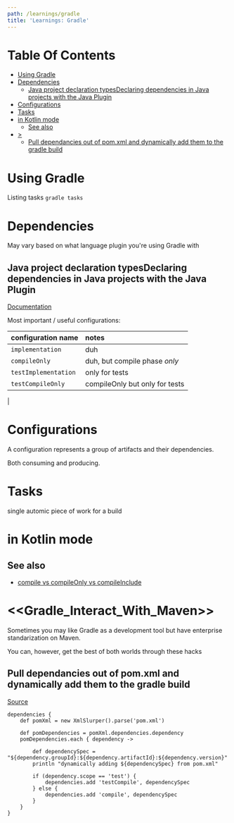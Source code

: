 ```yaml
---
path: /learnings/gradle
title: 'Learnings: Gradle'
---
```

# Table Of Contents

<!-- toc -->

- [Using Gradle](#using-gradle)
- [Dependencies](#dependencies)
  * [Java project declaration typesDeclaring dependencies in Java projects with the Java Plugin](#java-project-declaration-typesdeclaring-dependencies-in-java-projects-with-the-java-plugin)
- [Configurations](#configurations)
- [Tasks](#tasks)
- [in Kotlin mode](#in-kotlin-mode)
  * [See also](#see-also)
- [>](#)
  * [Pull dependancies out of pom.xml and dynamically add them to the gradle build](#pull-dependancies-out-of-pomxml-and-dynamically-add-them-to-the-gradle-build)

<!-- tocstop -->

# Using Gradle

Listing tasks `gradle tasks`


# Dependencies

May vary based on what language plugin you're using Gradle with


## Java project declaration typesDeclaring dependencies in Java projects with the Java Plugin

[Documentation](https://docs.gradle.org/current/userguide/java_plugin.html#tab:configurations)

Most important / useful configurations:

| configuration name  | notes                             |
|:--------------------|:----------------------------------|
| `implementation`    | duh                               |
| `compileOnly`       | duh, but compile phase _only_     |
| `testImplementation`| only for tests                    |
| `testCompileOnly`   | compileOnly but only for tests    |
|


# Configurations

A configuration represents a group of artifacts and their dependencies.

Both consuming and producing.

# Tasks

single automic piece of work for a build

# in Kotlin mode



## See also

  * [compile vs compileOnly vs compileInclude](https://liferay.dev/blogs/-/blogs/gradle-compile-vs-compileonly-vs-compileinclude)



# <<Gradle_Interact_With_Maven>>

Sometimes you may like Gradle as a development tool but have enterprise standarization on Maven.

You can, however, get the best of both worlds through these hacks

## Pull dependancies out of pom.xml and dynamically add them to the gradle build

[Source](https://gist.github.com/jashatton/3237323/forks)

    dependencies {
        def pomXml = new XmlSlurper().parse('pom.xml')

        def pomDependencies = pomXml.dependencies.dependency
        pomDependencies.each { dependency ->

            def dependencySpec = "${dependency.groupId}:${dependency.artifactId}:${dependency.version}"
            println "dynamically adding ${dependencySpec} from pom.xml"

            if (dependency.scope == 'test') {
                dependencies.add 'testCompile', dependencySpec
            } else {
                dependencies.add 'compile', dependencySpec
            }
        }
    }
